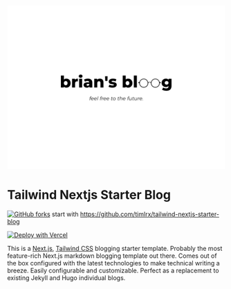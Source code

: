 ![my-banner](/public/static/images/a.png)

# Tailwind Nextjs Starter Blog

[![GitHub forks](https://img.shields.io/github/forks/timlrx/tailwind-nextjs-starter-blog?style=social)](https://github.com/timlrx/tailwind-nextjs-starter-blog)
start with https://github.com/timlrx/tailwind-nextjs-starter-blog

[![Deploy with Vercel](https://vercel.com/button)](https://vercel.com/new/git/external?repository-url=https://github.com/zhaofeihao/blog)

This is a [Next.js](https://nextjs.org/), [Tailwind CSS](https://tailwindcss.com/) blogging starter template. Probably the most feature-rich Next.js markdown blogging template out there. Comes out of the box configured with the latest technologies to make technical writing a breeze. Easily configurable and customizable. Perfect as a replacement to existing Jekyll and Hugo individual blogs.